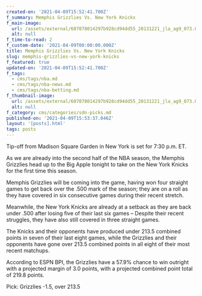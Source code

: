 ```yaml
---
created-on: '2021-04-09T15:52:41.700Z'
f_summary: Memphis Grizzlies Vs. New York Knicks
f_main-image:
  url: /assets/external/607078014297b928cd94dd55_20131221_jla_ag9_073.0%20(1).jpg
  alt: null
f_time-to-read: 2
f_custom-date: '2021-04-09T00:00:00.000Z'
title: Memphis Grizzlies Vs. New York Knicks
slug: memphis-grizzlies-vs-new-york-knicks
f_featured: true
updated-on: '2021-04-09T15:52:41.700Z'
f_tags:
  - cms/tags/nba.md
  - cms/tags/nba-news.md
  - cms/tags/nba-betting.md
f_thumbnail-image:
  url: /assets/external/607078014297b928cd94dd55_20131221_jla_ag9_073.0%20(1).jpg
  alt: null
f_category: cms/categories/sdn-picks.md
published-on: '2021-04-09T15:53:37.046Z'
layout: '[posts].html'
tags: posts
---
```


Tip-off from Madison Square Garden in New York is set for 7:30 p.m. ET.

As we are already into the second half of the NBA season, the Memphis Grizzlies head up to the Big Apple tonight to take on the New York Knicks for the first time this season.  
  
Memphis Grizzlies will be coming into the game, having won four straight games to get back over the .500 mark of the season; they are on a roll as they have covered in six consecutive games during their recent stretch.  
  
Meanwhile, the New York Knicks are already at a setback as they are back under .500 after losing five of their last six games – Despite their recent struggles, they have also still covered in three straight games.

The Knicks and their opponents have produced under 213.5 combined points in seven of their last eight games, while the Grizzlies and their opponents have gone over 213.5 combined points in all eight of their most recent matchups.

According to ESPN BPI, the Grizzlies have a 57.9% chance to win outright with a projected margin of 3.0 points, with a projected combined point total of 219.8 points.

Pick: Grizzlies -1.5, over 213.5

‍
